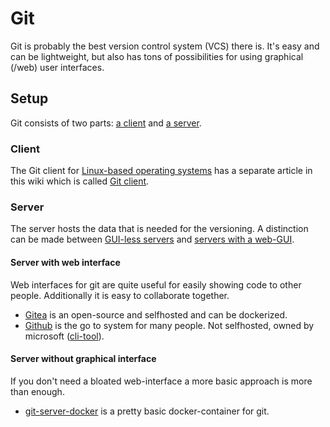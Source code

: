 # Git

Git is probably the best version control system (VCS) there is.
It's easy and can be lightweight, but also has tons of possibilities for using graphical (/web) user interfaces.

## Setup

Git consists of two parts: [a client](#client) and [a server](#server).

### Client

The Git client for [Linux-based operating systems](/wiki/linux/linux.md) has a
separate article in this wiki which is called
[Git client](/wiki/linux/git_\(client\).md).

### Server

The server hosts the data that is needed for the versioning.
A distinction can be made between
[GUI-less servers](#server-without-graphical-interface) and
[servers with a web-GUI](#server-with-web-interface).

#### Server with web interface

Web interfaces for git are quite useful for easily showing code to other people.
Additionally it is easy to collaborate together.

- [Gitea](gitea.md) is an open-source and selfhosted and can be dockerized.
- [Github](https://github.com) is the go to system for many people. Not
  selfhosted, owned by microsoft ([cli-tool](https://github.com/github/hub)).

#### Server without graphical interface

If you don't need a bloated web-interface a more basic approach is more than enough.

- [git-server-docker](./docker-images/jkarlos_-_git-server-docker.md) is a pretty
  basic docker-container for git.

